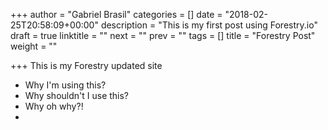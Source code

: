 +++
author = "Gabriel Brasil"
categories = []
date = "2018-02-25T20:58:09+00:00"
description = "This is my first post using Forestry.io"
draft = true
linktitle = ""
next = ""
prev = ""
tags = []
title = "Forestry Post"
weight = ""

+++
This is my Forestry updated site

* Why I'm using this?
* Why shouldn't I use this?
* Why oh why?!
* 